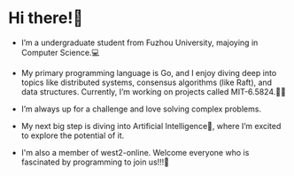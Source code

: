 # Hi there!👋

- I’m a undergraduate student from Fuzhou University, majoying in Computer Science.💻

- My primary programming language is Go, and I enjoy diving deep into topics like distributed systems, consensus algorithms (like Raft), and data structures. Currently, I’m working on projects called MIT-6.5824.👨‍💻

- I’m always up for a challenge and love solving complex problems.

- My next big step is diving into Artificial Intelligence🤖, where I’m excited to explore the potential of it.

- I'm also a member of west2-online. Welcome everyone who is fascinated by programming to join us!!!🍺
